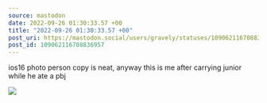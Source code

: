 ```yaml
---
source: mastodon
date: 2022-09-26 01:30:33.57 +00
title: "2022-09-26 01:30:33.57 +00"
post_uri: https://mastodon.social/users/gravely/statuses/109062116708836957
post_id: 109062116708836957
---
```

ios16 photo person copy is neat, anyway this is me after carrying junior while he ate a pbj


![](/images/109062116557812369.jpg)

